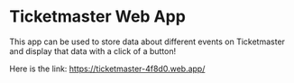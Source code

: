 # Ticketmaster Web App

This app can be used to store data about different events on Ticketmaster and display that data with a click of a button!

Here is the link: https://ticketmaster-4f8d0.web.app/